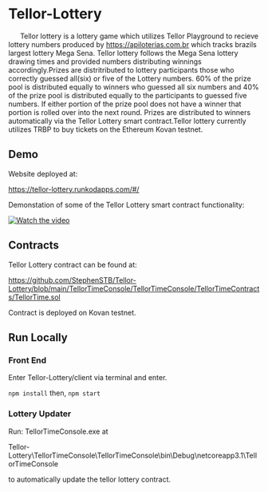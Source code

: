 # Tellor-Lottery

&nbsp;&nbsp;&nbsp;&nbsp;&nbsp;&nbsp;Tellor lottery is a lottery game which utilizes Tellor Playground to recieve lottery numbers produced by <a href="https://apiloterias.com.br">https://apiloterias.com.br</a> which tracks brazils largest lottery Mega Sena. Tellor lottery follows the Mega Sena lottery drawing times and provided numbers distributing winnings accordingly.Prizes are distritributed to lottery participants those who correctly guessed all(six) or five of the Lottery numbers. 60% of the prize pool is distributed equally to winners who guessed all six numbers and 40% of the prize pool is distributed equally to the participants to guessed five numbers. If either portion of the prize pool does not have a winner that portion is rolled over into the next round. Prizes are distributed to winners automatically via the Tellor Lottery smart contract.Tellor lottery currently utilizes TRBP to buy tickets on the Ethereum Kovan testnet.

## Demo
Website deployed at:

https://tellor-lottery.runkodapps.com/#/

Demonstation of some of the Tellor Lottery smart contract functionality:

[![Watch the video](https://img.youtube.com/vi/pVxzg3aQ4D0/hqdefault.jpg)](https://youtu.be/pVxzg3aQ4D0)

## Contracts
Tellor Lottery contract can be found at:

https://github.com/StephenSTB/Tellor-Lottery/blob/main/TellorTimeConsole/TellorTimeConsole/TellorTimeContracts/TellorTime.sol

Contract is deployed on Kovan testnet.

## Run Locally

### Front End
Enter Tellor-Lottery/client via terminal and enter.

``` npm install ```
then,
``` npm start ```
### Lottery Updater
Run: TellorTimeConsole.exe at 

Tellor-Lottery\TellorTimeConsole\TellorTimeConsole\bin\Debug\netcoreapp3.1\TellorTimeConsole 

to automatically update the tellor lottery contract.

